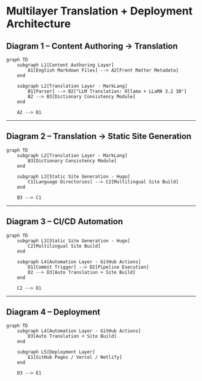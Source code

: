 # Multilayer Translation + Deployment Architecture

## Diagram 1 – Content Authoring → Translation
```mermaid
graph TD
    subgraph L1[Content Authoring Layer]
        A1[English Markdown Files] --> A2[Front Matter Metadata]
    end
    
    subgraph L2[Translation Layer - MarkLang]
        B1[Parser] --> B2["LLM Translation: Ollama + LLaMA 3.2 3B"]
        B2 --> B3[Dictionary Consistency Module]
    end
    
    A2 --> B1

```

---

## Diagram 2 – Translation → Static Site Generation
```mermaid
graph TD
    subgraph L2[Translation Layer - MarkLang]
        B3[Dictionary Consistency Module]
    end

    subgraph L3[Static Site Generation - Hugo]
        C1[Language Directories] --> C2[Multilingual Site Build]
    end

    B3 --> C1
```

---

## Diagram 3 – CI/CD Automation
```mermaid
graph TD
    subgraph L3[Static Site Generation - Hugo]
        C2[Multilingual Site Build]
    end

    subgraph L4[Automation Layer - GitHub Actions]
        D1[Commit Trigger] --> D2[Pipeline Execution]
        D2 --> D3[Auto Translation + Site Build]
    end

    C2 --> D1
```

---

## Diagram 4 – Deployment
```mermaid
graph TD
    subgraph L4[Automation Layer - GitHub Actions]
        D3[Auto Translation + Site Build]
    end

    subgraph L5[Deployment Layer]
        E1[GitHub Pages / Vercel / Netlify]
    end

    D3 --> E1
```
